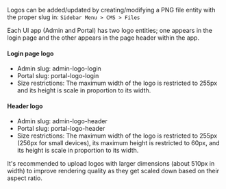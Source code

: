 Logos can be added/updated by creating/modifying a PNG file entity with the proper slug in: `Sidebar Menu > CMS > Files`

Each UI app (Admin and Portal) has two logo entities; one appears in the login page and the other appears in the page header within the app.

#### Login page logo
- Admin slug: admin-logo-login
- Portal slug: portal-logo-login
- Size restrictions: The maximum width of the logo is restricted to 255px and its height is scale in proportion to its width.

#### Header logo
- Admin slug: admin-logo-header
- Portal slug: portal-logo-header
- Size restrictions: The maximum width of the logo is restricted to 255px (256px for small devices), its maximum height is restricted to 60px, and its height is scale in proportion to its width.

It's recommended to upload logos with larger dimensions (about 510px in width) to improve rendering quality as they get scaled down based on their aspect ratio.
